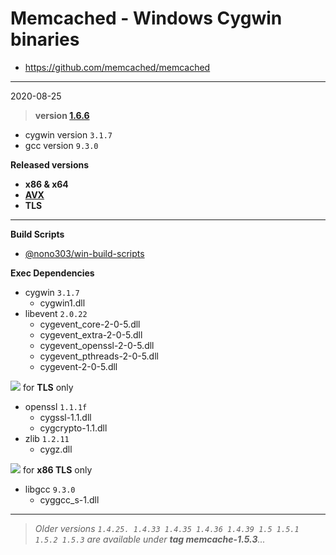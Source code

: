 # Memcached - Windows Cygwin binaries #
- https://github.com/memcached/memcached
----
2020-08-25

> **version [1.6.6](https://github.com/memcached/memcached/tree/1.6.6)**
  - cygwin version `3.1.7`
  - gcc version `9.3.0`

**Released versions**

  - **x86 & x64**
  - **[AVX](https://msdn.microsoft.com/fr-fr/library/jj620901.aspx)**
  - **TLS**
-----
**Build Scripts** 

- [@nono303/win-build-scripts](https://github.com/nono303/win-build-scripts)

**Exec Dependencies**
 - cygwin `3.1.7`
   - cygwin1.dll
 - libevent `2.0.22`
   - cygevent_core-2-0-5.dll
   - cygevent_extra-2-0-5.dll
   - cygevent_openssl-2-0-5.dll
   - cygevent_pthreads-2-0-5.dll
   - cygevent-2-0-5.dll

![](https://placehold.it/15/FFA500/000000?text=+) for **TLS** only
  - openssl `1.1.1f`
    - cygssl-1.1.dll
    - cygcrypto-1.1.dll
  - zlib `1.2.11`
    - cygz.dll

![](https://placehold.it/15/FFA500/000000?text=+) for **x86 TLS** only
  - libgcc `9.3.0`
    - cyggcc_s-1.dll
----
> *Older versions `1.4.25. 1.4.33 1.4.35 1.4.36 1.4.39 1.5 1.5.1 1.5.2 1.5.3` are available under **tag memcache-1.5.3**...*